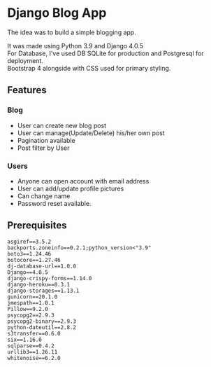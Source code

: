 # Django Blog App

The idea was to build a simple blogging app.

It was made using Python 3.9 and Django 4.0.5<br/>
For Database, I've used DB SQLite for production  and Postgresql for deployment.<br/>
Bootstrap 4 alongside with CSS used for primary styling.

## Features

### Blog

- User can create new blog post
- User can manage(Update/Delete) his/her own post
- Pagination available
- Post filter by User

### Users

- Anyone can open account with email address
- User can add/update profile pictures
- Can change name
- Password reset available.

## Prerequisites

```
asgiref==3.5.2
backports.zoneinfo==0.2.1;python_version<"3.9"
boto3==1.24.46
botocore==1.27.46
dj-database-url==1.0.0
Django==4.0.5
django-crispy-forms==1.14.0
django-heroku==0.3.1
django-storages==1.13.1
gunicorn==20.1.0
jmespath==1.0.1
Pillow==9.2.0
psycopg2==2.9.3
psycopg2-binary==2.9.3
python-dateutil==2.8.2
s3transfer==0.6.0
six==1.16.0
sqlparse==0.4.2
urllib3==1.26.11
whitenoise==6.2.0


```
